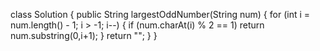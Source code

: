 class Solution {
public String largestOddNumber(String num) {
for (int i = num.length() - 1; i > -1; i--) {
if (num.charAt(i) % 2 == 1) return num.substring(0,i+1);
}
return "";
}
}